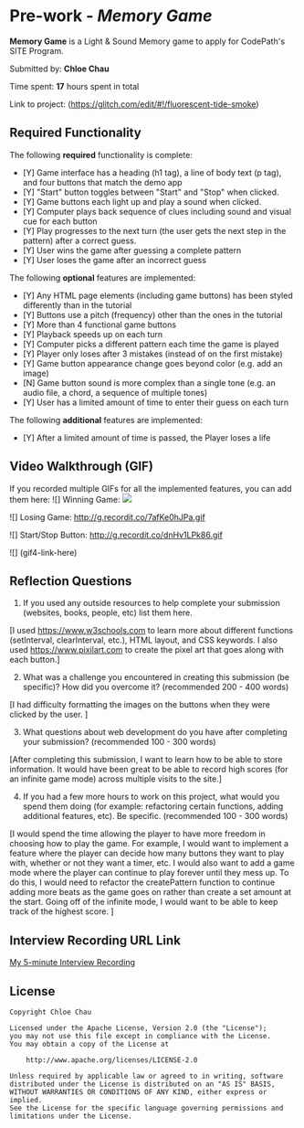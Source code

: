 # Pre-work - *Memory Game*

**Memory Game** is a Light & Sound Memory game to apply for CodePath's SITE Program. 

Submitted by: **Chloe Chau**

Time spent: **17** hours spent in total

Link to project: (https://glitch.com/edit/#!/fluorescent-tide-smoke)

## Required Functionality

The following **required** functionality is complete:

* [Y] Game interface has a heading (h1 tag), a line of body text (p tag), and four buttons that match the demo app
* [Y] "Start" button toggles between "Start" and "Stop" when clicked. 
* [Y] Game buttons each light up and play a sound when clicked. 
* [Y] Computer plays back sequence of clues including sound and visual cue for each button
* [Y] Play progresses to the next turn (the user gets the next step in the pattern) after a correct guess. 
* [Y] User wins the game after guessing a complete pattern
* [Y] User loses the game after an incorrect guess

The following **optional** features are implemented:

* [Y] Any HTML page elements (including game buttons) has been styled differently than in the tutorial
* [Y] Buttons use a pitch (frequency) other than the ones in the tutorial
* [Y] More than 4 functional game buttons
* [Y] Playback speeds up on each turn
* [Y] Computer picks a different pattern each time the game is played
* [Y] Player only loses after 3 mistakes (instead of on the first mistake)
* [Y] Game button appearance change goes beyond color (e.g. add an image)
* [N] Game button sound is more complex than a single tone (e.g. an audio file, a chord, a sequence of multiple tones)
* [Y] User has a limited amount of time to enter their guess on each turn

The following **additional** features are implemented:

- [Y] After a limited amount of time is passed, the Player loses a life

## Video Walkthrough (GIF)

If you recorded multiple GIFs for all the implemented features, you can add them here:
![] Winning Game: <img src = "http://g.recordit.co/COCLGFDMNH.gif"></img>

![] Losing Game: http://g.recordit.co/7afKe0hJPa.gif

![] Start/Stop Button: http://g.recordit.co/dnHv1LPk86.gif

![] (gif4-link-here)

## Reflection Questions
1. If you used any outside resources to help complete your submission (websites, books, people, etc) list them here. 

[I used https://www.w3schools.com to learn more about different functions (setInterval, clearInterval, etc.), 
 HTML layout, and CSS keywords. I also used https://www.pixilart.com to create the pixel art that goes 
 along with each button.]

2. What was a challenge you encountered in creating this submission (be specific)? How did you overcome it? (recommended 200 - 400 words) 

[I had difficulty formatting the images on the buttons when they were clicked by the user. ]

3. What questions about web development do you have after completing your submission? (recommended 100 - 300 words) 

[After completing this submission, I want to learn how to be able to store information. It would have
 been great to be able to record high scores (for an infinite game mode) across multiple visits to the site.]

4. If you had a few more hours to work on this project, what would you spend them doing (for example: refactoring certain functions, adding additional features, etc). Be specific. (recommended 100 - 300 words) 

[I would spend the time allowing the player to have more freedom in choosing how to play the game. For example, I would want
 to implement a feature where the player can decide how many buttons they want to play with, whether or not they want a timer, etc. 
 I would also want to add a game mode where the player can continue to play forever until they mess up. To do this, I would need
 to refactor the createPattern function to continue adding more beats as the game goes on rather than create a set amount at the start.
 Going off of the infinite mode, I would want to be able to keep track of the highest score. ]



## Interview Recording URL Link

[My 5-minute Interview Recording](your-link-here)


## License

    Copyright Chloe Chau

    Licensed under the Apache License, Version 2.0 (the "License");
    you may not use this file except in compliance with the License.
    You may obtain a copy of the License at

        http://www.apache.org/licenses/LICENSE-2.0

    Unless required by applicable law or agreed to in writing, software
    distributed under the License is distributed on an "AS IS" BASIS,
    WITHOUT WARRANTIES OR CONDITIONS OF ANY KIND, either express or implied.
    See the License for the specific language governing permissions and
    limitations under the License.
